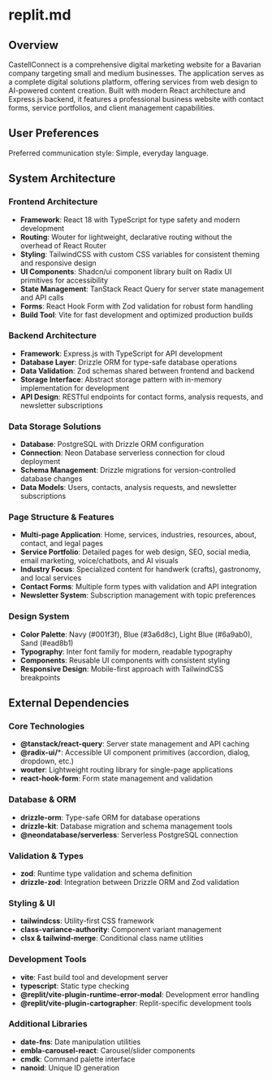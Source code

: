# replit.md

## Overview

CastellConnect is a comprehensive digital marketing website for a Bavarian company targeting small and medium businesses. The application serves as a complete digital solutions platform, offering services from web design to AI-powered content creation. Built with modern React architecture and Express.js backend, it features a professional business website with contact forms, service portfolios, and client management capabilities.

## User Preferences

Preferred communication style: Simple, everyday language.

## System Architecture

### Frontend Architecture
- **Framework**: React 18 with TypeScript for type safety and modern development
- **Routing**: Wouter for lightweight, declarative routing without the overhead of React Router
- **Styling**: TailwindCSS with custom CSS variables for consistent theming and responsive design
- **UI Components**: Shadcn/ui component library built on Radix UI primitives for accessibility
- **State Management**: TanStack React Query for server state management and API calls
- **Forms**: React Hook Form with Zod validation for robust form handling
- **Build Tool**: Vite for fast development and optimized production builds

### Backend Architecture
- **Framework**: Express.js with TypeScript for API development
- **Database Layer**: Drizzle ORM for type-safe database operations
- **Data Validation**: Zod schemas shared between frontend and backend
- **Storage Interface**: Abstract storage pattern with in-memory implementation for development
- **API Design**: RESTful endpoints for contact forms, analysis requests, and newsletter subscriptions

### Data Storage Solutions
- **Database**: PostgreSQL with Drizzle ORM configuration
- **Connection**: Neon Database serverless connection for cloud deployment
- **Schema Management**: Drizzle migrations for version-controlled database changes
- **Data Models**: Users, contacts, analysis requests, and newsletter subscriptions

### Page Structure & Features
- **Multi-page Application**: Home, services, industries, resources, about, contact, and legal pages
- **Service Portfolio**: Detailed pages for web design, SEO, social media, email marketing, voice/chatbots, and AI visuals
- **Industry Focus**: Specialized content for handwerk (crafts), gastronomy, and local services
- **Contact Forms**: Multiple form types with validation and API integration
- **Newsletter System**: Subscription management with topic preferences

### Design System
- **Color Palette**: Navy (#001f3f), Blue (#3a6d8c), Light Blue (#6a9ab0), Sand (#ead8b1)
- **Typography**: Inter font family for modern, readable typography
- **Components**: Reusable UI components with consistent styling
- **Responsive Design**: Mobile-first approach with TailwindCSS breakpoints

## External Dependencies

### Core Technologies
- **@tanstack/react-query**: Server state management and API caching
- **@radix-ui/***: Accessible UI component primitives (accordion, dialog, dropdown, etc.)
- **wouter**: Lightweight routing library for single-page applications
- **react-hook-form**: Form state management and validation

### Database & ORM
- **drizzle-orm**: Type-safe ORM for database operations
- **drizzle-kit**: Database migration and schema management tools
- **@neondatabase/serverless**: Serverless PostgreSQL connection

### Validation & Types
- **zod**: Runtime type validation and schema definition
- **drizzle-zod**: Integration between Drizzle ORM and Zod validation

### Styling & UI
- **tailwindcss**: Utility-first CSS framework
- **class-variance-authority**: Component variant management
- **clsx & tailwind-merge**: Conditional class name utilities

### Development Tools
- **vite**: Fast build tool and development server
- **typescript**: Static type checking
- **@replit/vite-plugin-runtime-error-modal**: Development error handling
- **@replit/vite-plugin-cartographer**: Replit-specific development tools

### Additional Libraries
- **date-fns**: Date manipulation utilities
- **embla-carousel-react**: Carousel/slider components
- **cmdk**: Command palette interface
- **nanoid**: Unique ID generation